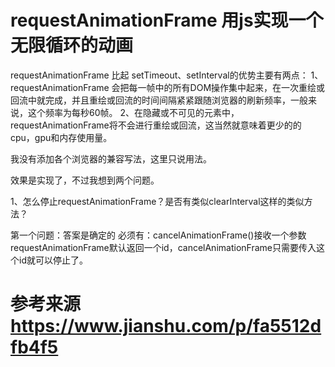 # requestAnimationFrame  用js实现一个无限循环的动画
requestAnimationFrame 比起 setTimeout、setInterval的优势主要有两点：
1、requestAnimationFrame 会把每一帧中的所有DOM操作集中起来，在一次重绘或回流中就完成，并且重绘或回流的时间间隔紧紧跟随浏览器的刷新频率，一般来说，这个频率为每秒60帧。
2、在隐藏或不可见的元素中，requestAnimationFrame将不会进行重绘或回流，这当然就意味着更少的的cpu，gpu和内存使用量。


我没有添加各个浏览器的兼容写法，这里只说用法。

效果是实现了，不过我想到两个问题。

1、怎么停止requestAnimationFrame？是否有类似clearInterval这样的类似方法？

第一个问题：答案是确定的 必须有：cancelAnimationFrame()接收一个参数 requestAnimationFrame默认返回一个id，cancelAnimationFrame只需要传入这个id就可以停止了。

# 参考来源 https://www.jianshu.com/p/fa5512dfb4f5
